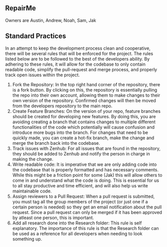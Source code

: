 ## RepairMe

Owners are Austin, Andrew, Noah, Sam, Jak 

## Standard Practices
In an attempt to keep the development process clean and cooperative, there will be several rules that will be enforced for the project. The rules listed below are to be followed to the best of the developers ability. By adhering to these rules, it will allow for the codebase to only contain readable code, simplify the pull-request and merge process, and properly track open issues within the project.

1. Fork the Repository: In the top right hand corner of the repository, there is a fork button. By clicking on this, the repository is essentially pulling the repo into their own account, allowing them to make changes to their own version of the repository. Confirmed changes will then be moved from the developers repository to the main repo. 
1. Create Feature Branches: On the version of your repo, feature branches should be created for developing new features. By doing this, you are avoiding creating a branch that contains changes to multiple different functionalities of the code which potentially will cause confusion and introduce more bugs into the branch. For changes that need to be quickly made, you can create a hot-fix branch, make the change and merge the branch back into the codebase.
1. Track issues with Zenhub: For all issues that are found in the repository, they should be added to Zenhub and notify the person in charge in making the change. 
1. Write readable code: It is imperative that we are only adding code into the codebase that is properly formatted and has necessary comments. While this might be a friction point for some (Jak) this will allow others to come in and understand what the code is doing. This is essential for us to all stay productive and time efficient, and will also help us write maintainable code.
1. Assign reviewers to a Pull Request: When a pull request is submitted, you must tag all the group members of the project (or just one if a certain person is needed) so they get an email notification about the pull request. Since a pull request can only be merged if it has been approved by atleast one person, this is important.
1. Add all research done into the Research folder: This rule is self explanatory. The importance of this rule is that the Research folder can be used as a reference for all developers when needing to look something up.
